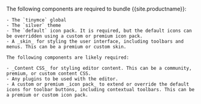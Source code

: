 The following components are required to bundle {{site.productname}}:

    - The `tinymce` global
    - The `silver` theme
    - The `default` icon pack. It is required, but the default icons can be overridden using a custom or premium icon pack.
    - A _skin_ for styling the user interface, including toolbars and menus. This can be a premium or custom skin.

    The following components are likely required:

    - _Content CSS_ for styling editor content. This can be a community, premium, or custom content CSS.
    - Any plugins to be used with the editor.
    - A custom or premium _icon pack_ to extend or override the default icons for toolbar buttons, including contextual toolbars. This can be a premium or custom icon pack.